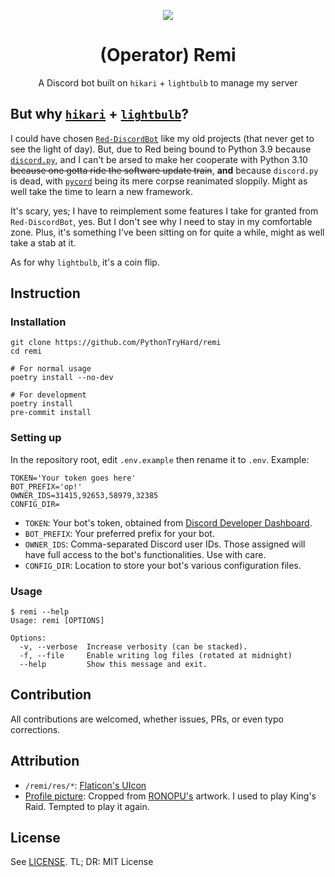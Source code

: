<div align="center">

<img src="https://cdn.discordapp.com/avatars/915949859679371285/b121cd5ce21e025c0c2e785703e50df7.png"><br>

# (Operator) Remi
A Discord bot built on `hikari` + `lightbulb` to manage my server<br>
</div>

## But why [`hikari`](https://github.com/hikari-py/hikari) + [`lightbulb`](https://github.com/tandemdude/hikari-lightbulb)?
I could have chosen [`Red-DiscordBot`](https://github.com/Cog-Creators/Red-DiscordBot) like my old projects (that never get to see the light of day). But, due to Red being bound to Python 3.9 because [`discord.py`](https://github.com/Rapptz/discord.py/), and I can't be arsed to make her cooperate with Python 3.10 ~~because one gotta ride the software update train~~, **and** because `discord.py` is dead, with [`pycord`](https://github.com/Pycord-Development/pycord) being its mere corpse reanimated sloppily. Might as well take the time to learn a new framework.

It's scary, yes; I have to reimplement some features I take for granted from `Red-DiscordBot`, yes. But I don't see why I need to stay in my comfortable zone. Plus, it's something I've been sitting on for quite a while, might as well take a stab at it.

As for why `lightbulb`, it's a coin flip.

## Instruction
### Installation
```shell
git clone https://github.com/PythonTryHard/remi
cd remi

# For normal usage
poetry install --no-dev

# For development
poetry install  
pre-commit install
```

### Setting up
In the repository root, edit `.env.example` then rename it to `.env`. Example:
```shell
TOKEN='Your token goes here'
BOT_PREFIX='op!'
OWNER_IDS=31415,92653,58979,32385
CONFIG_DIR=
```

- `TOKEN`: Your bot's token, obtained from [Discord Developer Dashboard](https://discord.com/developers).
- `BOT_PREFIX`: Your preferred prefix for your bot.
- `OWNER_IDS`: Comma-separated Discord user IDs. Those assigned will have full access to the bot's functionalities. Use with care.
- `CONFIG_DIR`: Location to store your bot's various configuration files.

### Usage
```
$ remi --help
Usage: remi [OPTIONS]

Options:
  -v, --verbose  Increase verbosity (can be stacked).
  -f, --file     Enable writing log files (rotated at midnight)
  --help         Show this message and exit.
```

## Contribution
All contributions are welcomed, whether issues, PRs, or even typo corrections.

## Attribution
- `/remi/res/*`: [Flaticon's UIcon](https://www.flaticon.com/uicons)
- [Profile picture](https://www.pixiv.net/en/artworks/74584596): Cropped from [RONOPU's](https://www.pixiv.net/en/users/13735243) artwork. I used to play King's Raid. Tempted to play it again.

## License
See [LICENSE](https://github.com/PythonTryHard/remi/blob/f5c42ae7c1263c5a9f889ad5b74ff61f0b8d0c12/LICENSE). TL; DR: MIT License
